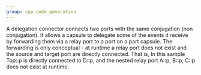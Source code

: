 ```yaml
---
group: cpp_code_generation
---
```

A delegation connector connects two ports with the same conjugation (non conjugation). It allows a capsule to delegate some of the events it receive by forwarding them via a relay port to a port on a part capsule. The forwarding is only conceptual - at runtime a relay port does not exist and the source and target port are directly connected. That is, In this sample Top::p is directly connected to D::p, and the nested relay port A::p, B::p, C::p does not exist at runtime.